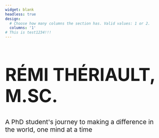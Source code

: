 ```yaml
---
widget: blank
headless: true
design:
  # Choose how many columns the section has. Valid values: 1 or 2.
  columns: '1'
# This is test1234!!!
---
```




<style>
.container {
    height: 125px;
    position: absolute;
    top: 100%;
    text-align: center;
    /* #container h1, #container p   {  } /* 
</style>

<div id="container">
<h1 style="font-size: calc(100% + 4.5vw)"> RÉMI THÉRIAULT, M.SC. </h1>
<p style="font-size: calc(100% + 0.7vw)">
A PhD student's journey to making a difference in the world, one mind at a time</p>
</div>